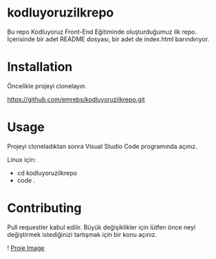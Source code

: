 # kodluyoruzilkrepo
Bu repo Kodluyoruz Front-End Eğitiminde oluşturduğumuz ilk repo. İçerisinde bir adet README dosyası, bir adet de index.html barındırıyor.
# Installation
Öncelikle projeyi clonelayın.

https://github.com/emrebs/kodluyoruzilkrepo.git
# Usage
Projeyi cloneladıktan sonra Visual Studio Code programında açınız.

Linux için:

* cd kodluyoruzilkrepo
* code .
# Contributing
Pull requestler kabul edilir. Büyük değişiklikler için lütfen önce neyi değiştirmek istediğinizi tartışmak için bir konu açınız.

! [Proje Image](logo.png)

